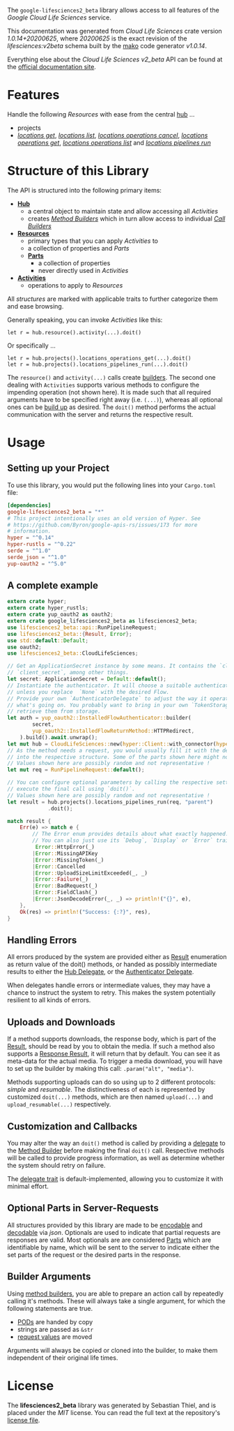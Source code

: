 <!---
DO NOT EDIT !
This file was generated automatically from 'src/mako/api/README.md.mako'
DO NOT EDIT !
-->
The `google-lifesciences2_beta` library allows access to all features of the *Google Cloud Life Sciences* service.

This documentation was generated from *Cloud Life Sciences* crate version *1.0.14+20200625*, where *20200625* is the exact revision of the *lifesciences:v2beta* schema built by the [mako](http://www.makotemplates.org/) code generator *v1.0.14*.

Everything else about the *Cloud Life Sciences* *v2_beta* API can be found at the
[official documentation site](https://cloud.google.com/life-sciences).
# Features

Handle the following *Resources* with ease from the central [hub](https://docs.rs/google-lifesciences2_beta/1.0.14+20200625/google_lifesciences2_beta/CloudLifeSciences) ... 

* projects
 * [*locations get*](https://docs.rs/google-lifesciences2_beta/1.0.14+20200625/google_lifesciences2_beta/api::ProjectLocationGetCall), [*locations list*](https://docs.rs/google-lifesciences2_beta/1.0.14+20200625/google_lifesciences2_beta/api::ProjectLocationListCall), [*locations operations cancel*](https://docs.rs/google-lifesciences2_beta/1.0.14+20200625/google_lifesciences2_beta/api::ProjectLocationOperationCancelCall), [*locations operations get*](https://docs.rs/google-lifesciences2_beta/1.0.14+20200625/google_lifesciences2_beta/api::ProjectLocationOperationGetCall), [*locations operations list*](https://docs.rs/google-lifesciences2_beta/1.0.14+20200625/google_lifesciences2_beta/api::ProjectLocationOperationListCall) and [*locations pipelines run*](https://docs.rs/google-lifesciences2_beta/1.0.14+20200625/google_lifesciences2_beta/api::ProjectLocationPipelineRunCall)




# Structure of this Library

The API is structured into the following primary items:

* **[Hub](https://docs.rs/google-lifesciences2_beta/1.0.14+20200625/google_lifesciences2_beta/CloudLifeSciences)**
    * a central object to maintain state and allow accessing all *Activities*
    * creates [*Method Builders*](https://docs.rs/google-lifesciences2_beta/1.0.14+20200625/google_lifesciences2_beta/client::MethodsBuilder) which in turn
      allow access to individual [*Call Builders*](https://docs.rs/google-lifesciences2_beta/1.0.14+20200625/google_lifesciences2_beta/client::CallBuilder)
* **[Resources](https://docs.rs/google-lifesciences2_beta/1.0.14+20200625/google_lifesciences2_beta/client::Resource)**
    * primary types that you can apply *Activities* to
    * a collection of properties and *Parts*
    * **[Parts](https://docs.rs/google-lifesciences2_beta/1.0.14+20200625/google_lifesciences2_beta/client::Part)**
        * a collection of properties
        * never directly used in *Activities*
* **[Activities](https://docs.rs/google-lifesciences2_beta/1.0.14+20200625/google_lifesciences2_beta/client::CallBuilder)**
    * operations to apply to *Resources*

All *structures* are marked with applicable traits to further categorize them and ease browsing.

Generally speaking, you can invoke *Activities* like this:

```Rust,ignore
let r = hub.resource().activity(...).doit()
```

Or specifically ...

```ignore
let r = hub.projects().locations_operations_get(...).doit()
let r = hub.projects().locations_pipelines_run(...).doit()
```

The `resource()` and `activity(...)` calls create [builders][builder-pattern]. The second one dealing with `Activities` 
supports various methods to configure the impending operation (not shown here). It is made such that all required arguments have to be 
specified right away (i.e. `(...)`), whereas all optional ones can be [build up][builder-pattern] as desired.
The `doit()` method performs the actual communication with the server and returns the respective result.

# Usage

## Setting up your Project

To use this library, you would put the following lines into your `Cargo.toml` file:

```toml
[dependencies]
google-lifesciences2_beta = "*"
# This project intentionally uses an old version of Hyper. See
# https://github.com/Byron/google-apis-rs/issues/173 for more
# information.
hyper = "^0.14"
hyper-rustls = "^0.22"
serde = "^1.0"
serde_json = "^1.0"
yup-oauth2 = "^5.0"
```

## A complete example

```Rust
extern crate hyper;
extern crate hyper_rustls;
extern crate yup_oauth2 as oauth2;
extern crate google_lifesciences2_beta as lifesciences2_beta;
use lifesciences2_beta::api::RunPipelineRequest;
use lifesciences2_beta::{Result, Error};
use std::default::Default;
use oauth2;
use lifesciences2_beta::CloudLifeSciences;

// Get an ApplicationSecret instance by some means. It contains the `client_id` and 
// `client_secret`, among other things.
let secret: ApplicationSecret = Default::default();
// Instantiate the authenticator. It will choose a suitable authentication flow for you, 
// unless you replace  `None` with the desired Flow.
// Provide your own `AuthenticatorDelegate` to adjust the way it operates and get feedback about 
// what's going on. You probably want to bring in your own `TokenStorage` to persist tokens and
// retrieve them from storage.
let auth = yup_oauth2::InstalledFlowAuthenticator::builder(
        secret,
        yup_oauth2::InstalledFlowReturnMethod::HTTPRedirect,
    ).build().await.unwrap();
let mut hub = CloudLifeSciences::new(hyper::Client::with_connector(hyper::net::HttpsConnector::new(hyper_rustls::TlsClient::new())), auth);
// As the method needs a request, you would usually fill it with the desired information
// into the respective structure. Some of the parts shown here might not be applicable !
// Values shown here are possibly random and not representative !
let mut req = RunPipelineRequest::default();

// You can configure optional parameters by calling the respective setters at will, and
// execute the final call using `doit()`.
// Values shown here are possibly random and not representative !
let result = hub.projects().locations_pipelines_run(req, "parent")
             .doit();

match result {
    Err(e) => match e {
        // The Error enum provides details about what exactly happened.
        // You can also just use its `Debug`, `Display` or `Error` traits
         Error::HttpError(_)
        |Error::MissingAPIKey
        |Error::MissingToken(_)
        |Error::Cancelled
        |Error::UploadSizeLimitExceeded(_, _)
        |Error::Failure(_)
        |Error::BadRequest(_)
        |Error::FieldClash(_)
        |Error::JsonDecodeError(_, _) => println!("{}", e),
    },
    Ok(res) => println!("Success: {:?}", res),
}

```
## Handling Errors

All errors produced by the system are provided either as [Result](https://docs.rs/google-lifesciences2_beta/1.0.14+20200625/google_lifesciences2_beta/client::Result) enumeration as return value of
the doit() methods, or handed as possibly intermediate results to either the 
[Hub Delegate](https://docs.rs/google-lifesciences2_beta/1.0.14+20200625/google_lifesciences2_beta/client::Delegate), or the [Authenticator Delegate](https://docs.rs/yup-oauth2/*/yup_oauth2/trait.AuthenticatorDelegate.html).

When delegates handle errors or intermediate values, they may have a chance to instruct the system to retry. This 
makes the system potentially resilient to all kinds of errors.

## Uploads and Downloads
If a method supports downloads, the response body, which is part of the [Result](https://docs.rs/google-lifesciences2_beta/1.0.14+20200625/google_lifesciences2_beta/client::Result), should be
read by you to obtain the media.
If such a method also supports a [Response Result](https://docs.rs/google-lifesciences2_beta/1.0.14+20200625/google_lifesciences2_beta/client::ResponseResult), it will return that by default.
You can see it as meta-data for the actual media. To trigger a media download, you will have to set up the builder by making
this call: `.param("alt", "media")`.

Methods supporting uploads can do so using up to 2 different protocols: 
*simple* and *resumable*. The distinctiveness of each is represented by customized 
`doit(...)` methods, which are then named `upload(...)` and `upload_resumable(...)` respectively.

## Customization and Callbacks

You may alter the way an `doit()` method is called by providing a [delegate](https://docs.rs/google-lifesciences2_beta/1.0.14+20200625/google_lifesciences2_beta/client::Delegate) to the 
[Method Builder](https://docs.rs/google-lifesciences2_beta/1.0.14+20200625/google_lifesciences2_beta/client::CallBuilder) before making the final `doit()` call. 
Respective methods will be called to provide progress information, as well as determine whether the system should 
retry on failure.

The [delegate trait](https://docs.rs/google-lifesciences2_beta/1.0.14+20200625/google_lifesciences2_beta/client::Delegate) is default-implemented, allowing you to customize it with minimal effort.

## Optional Parts in Server-Requests

All structures provided by this library are made to be [encodable](https://docs.rs/google-lifesciences2_beta/1.0.14+20200625/google_lifesciences2_beta/client::RequestValue) and 
[decodable](https://docs.rs/google-lifesciences2_beta/1.0.14+20200625/google_lifesciences2_beta/client::ResponseResult) via *json*. Optionals are used to indicate that partial requests are responses 
are valid.
Most optionals are are considered [Parts](https://docs.rs/google-lifesciences2_beta/1.0.14+20200625/google_lifesciences2_beta/client::Part) which are identifiable by name, which will be sent to 
the server to indicate either the set parts of the request or the desired parts in the response.

## Builder Arguments

Using [method builders](https://docs.rs/google-lifesciences2_beta/1.0.14+20200625/google_lifesciences2_beta/client::CallBuilder), you are able to prepare an action call by repeatedly calling it's methods.
These will always take a single argument, for which the following statements are true.

* [PODs][wiki-pod] are handed by copy
* strings are passed as `&str`
* [request values](https://docs.rs/google-lifesciences2_beta/1.0.14+20200625/google_lifesciences2_beta/client::RequestValue) are moved

Arguments will always be copied or cloned into the builder, to make them independent of their original life times.

[wiki-pod]: http://en.wikipedia.org/wiki/Plain_old_data_structure
[builder-pattern]: http://en.wikipedia.org/wiki/Builder_pattern
[google-go-api]: https://github.com/google/google-api-go-client

# License
The **lifesciences2_beta** library was generated by Sebastian Thiel, and is placed 
under the *MIT* license.
You can read the full text at the repository's [license file][repo-license].

[repo-license]: https://github.com/Byron/google-apis-rsblob/master/LICENSE.md
